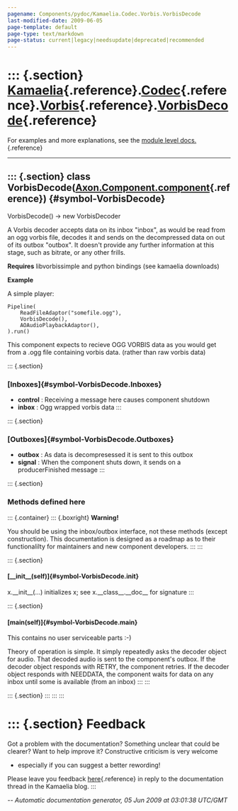 ```yaml
---
pagename: Components/pydoc/Kamaelia.Codec.Vorbis.VorbisDecode
last-modified-date: 2009-06-05
page-template: default
page-type: text/markdown
page-status: current|legacy|needsupdate|deprecated|recommended
---
```

::: {.section}
[Kamaelia](/Components/pydoc/Kamaelia.html){.reference}.[Codec](/Components/pydoc/Kamaelia.Codec.html){.reference}.[Vorbis](/Components/pydoc/Kamaelia.Codec.Vorbis.html){.reference}.[VorbisDecode](/Components/pydoc/Kamaelia.Codec.Vorbis.VorbisDecode.html){.reference}
===========================================================================================================================================================================================================================================================================

For examples and more explanations, see the [module level
docs.](/Components/pydoc/Kamaelia.Codec.Vorbis.html){.reference}

------------------------------------------------------------------------

::: {.section}
class VorbisDecode([Axon.Component.component](/Docs/Axon/Axon.Component.component.html){.reference}) {#symbol-VorbisDecode}
----------------------------------------------------------------------------------------------------

VorbisDecode() -\> new VorbisDecoder

A Vorbis decoder accepts data on its inbox \"inbox\", as would be read
from an ogg vorbis file, decodes it and sends on the decompressed data
on out of its outbox \"outbox\". It doesn\'t provide any further
information at this stage, such as bitrate, or any other frills.

**Requires** libvorbissimple and python bindings (see kamaelia
downloads)

**Example**

A simple player:

``` {.literal-block}
Pipeline(
    ReadFileAdaptor("somefile.ogg"),
    VorbisDecode(),
    AOAudioPlaybackAdaptor(),
).run()
```

This component expects to recieve OGG VORBIS data as you would get from
a .ogg file containing vorbis data. (rather than raw vorbis data)

::: {.section}
### [Inboxes]{#symbol-VorbisDecode.Inboxes}

-   **control** : Receiving a message here causes component shutdown
-   **inbox** : Ogg wrapped vorbis data
:::

::: {.section}
### [Outboxes]{#symbol-VorbisDecode.Outboxes}

-   **outbox** : As data is decompresessed it is sent to this outbox
-   **signal** : When the component shuts down, it sends on a
    producerFinished message
:::

::: {.section}
### Methods defined here

::: {.container}
::: {.boxright}
**Warning!**

You should be using the inbox/outbox interface, not these methods
(except construction). This documentation is designed as a roadmap as to
their functionalilty for maintainers and new component developers.
:::
:::

::: {.section}
#### [\_\_init\_\_(self)]{#symbol-VorbisDecode.__init__}

x.\_\_init\_\_(\...) initializes x; see x.\_\_class\_\_.\_\_doc\_\_ for
signature
:::

::: {.section}
#### [main(self)]{#symbol-VorbisDecode.main}

This contains no user serviceable parts :-)

Theory of operation is simple. It simply repeatedly asks the decoder
object for audio. That decoded audio is sent to the component\'s outbox.
If the decoder object responds with RETRY, the component retries. If the
decoder object responds with NEEDDATA, the component waits for data on
any inbox until some is available (from an inbox)
:::
:::

::: {.section}
:::
:::
:::

::: {.section}
Feedback
========

Got a problem with the documentation? Something unclear that could be
clearer? Want to help improve it? Constructive criticism is very welcome
- especially if you can suggest a better rewording!

Please leave you feedback
[here](../../../cgi-bin/blog/blog.cgi?rm=viewpost&nodeid=1142023701){.reference}
in reply to the documentation thread in the Kamaelia blog.
:::

*\-- Automatic documentation generator, 05 Jun 2009 at 03:01:38 UTC/GMT*
